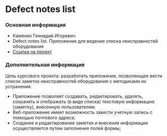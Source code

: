 # Defect notes list

### Основная информация
- Каменко Геннадий Игоревич
- Defect notes list. Приложение для ведения списка неисправностей оборудования
- [Ссылка на проект](https://kamenko-gena.github.io/fintech2024-notes-list/)

### Дополнительная информация
Цель курсового проекта: разработать приложение, позволяющее вести список заметок неисправностей оборудования с методиками их устранения.

- Приложение позволяет создавать, редактировать, удалять, сохранять и отображать (в виде списка) текстовую информацию (заметку), внесенную пользователем.
- Веб-приложение имеет возможность завести учетную запись с помощью почтового адреса;
- Создание и редактирование заметки и внесение информации осуществляется путем заполнения полей формы;


